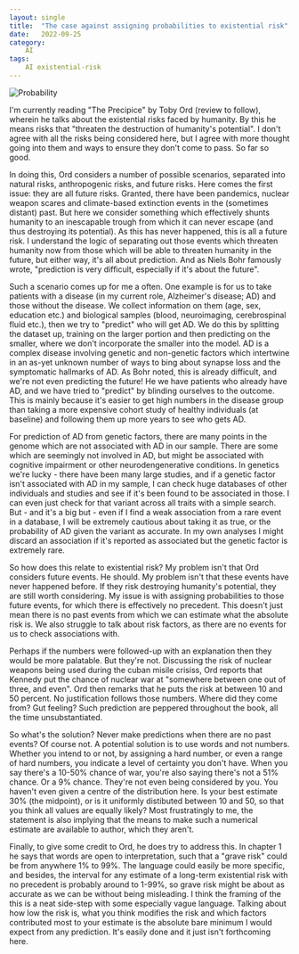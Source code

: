 ```yaml
---
layout: single
title:  "The case against assigning probabilities to existential risk"
date:   2022-09-25
category:
    AI
tags:
    AI existential-risk
---
```


![Probability](/assets/images/dice.jpg)

I'm currently reading "The Precipice" by Toby Ord (review to follow), wherein he talks about the existential risks faced by humanity. By this he means risks that "threaten the destruction of humanity's potential". I don't agree with all the risks being considered here, but I agree with more thought going into them and ways to ensure they don't come to pass. So far so good. 

In doing this, Ord considers a number of possible scenarios, separated into natural risks, anthropogenic risks, and future risks. Here comes the first issue: they are all future risks. Granted, there have been pandemics, nuclear weapon scares and climate-based extinction events in the (sometimes distant) past. But here we consider something which effectively shunts humanity to an inescapable trough from which it can never escape (and thus destroying its potential). As this has never happened, this is all a future risk. I understand the logic of separating out those events which threaten humanity now from those which will be able to threaten humanity in the future, but either way, it's all about prediction. And as Niels Bohr famously wrote, "prediction is very difficult, especially if it's about the future".

Such a scenario comes up for me a often. One example is for us to take patients with a disease (in my current role, Alzheimer's disease; AD) and those without the disease. We collect information on them (age, sex, education etc.) and biological samples (blood, neuroimaging, cerebrospinal fluid etc.), then we try to "predict" who will get AD. We do this by splitting the dataset up, training on the larger portion and then predicting on the smaller, where we don't incorporate the smaller into the model. AD is a complex disease involving genetic and non-genetic factors which intertwine in an as-yet unknown number of ways to bing about synapse loss and the symptomatic hallmarks of AD. As Bohr noted, this is already difficult, and we're not even predicting the future! He we have patients who already have AD, and we have tried to "predict" by blinding ourselves to the outcome. This is mainly because it's easier to get high numbers in the disease group than taking a more expensive cohort study of healthy individuals (at baseline) and following them up more years to see who gets AD.

For prediction of AD from genetic factors, there are many points in the genome which are not associated with AD in our sample. There are some which are seemingly not involved in AD, but might be associated with cognitive impairment or other neurodengenerative conditions. In genetics we're lucky - there have been many large studies, and if a genetic factor isn't associated with AD in my sample, I can check huge databases of other individuals and studies and see if it's been found to be associated in those. I can even just check for that variant across all traits with a simple search. But - and it's a big but - even if I find a weak association from a rare event in a database, I will be extremely cautious about taking it as true, or the probability of AD given the variant as accurate. In my own analyses I might discard an association if it's reported as associated but the genetic factor is extremely rare.

So how does this relate to existential risk? My problem isn't that Ord considers future events. He should. My problem isn't that these events have never happened before. If they risk destroying humanity's potential, they are still worth considering. My issue is with assigning probabilities to those future events, for which there is effectively no precedent. This doesn't just mean there is no past events from which we can estimate what the absolute risk is. We also struggle to talk about risk factors, as there are no events for us to check associations with.

Perhaps if the numbers were followed-up with an explanation then they would be more palatable. But they're not. Discussing the risk of nuclear weapons being used during the cuban misile crisiss, Ord reports that Kennedy put the chance of nuclear war at "somewhere between one out of three, and even". Ord then remarks that he puts the risk at between 10 and 50 percent. No justification follows those numbers. Where did they come from? Gut feeling? Such prediction are peppered throughout the book, all the time unsubstantiated.

So what's the solution? Never make predictions when there are no past events? Of course not. A potential solution is to use words and not numbers. Whether you intend to or not, by assigning a hard number, or even a range of hard numbers, you indicate a level of certainty you don't have. When you say there's a 10-50% chance of war, you're also saying there's not a 51% chance. Or a 9% chance. They're not even being considered by you. You haven't even given a centre of the distribution here. Is your best estimate 30% (the midpoint), or is it uniformly distibuted between 10 and 50, so that you think all values are equally likely? Most frustratingly to me, the statement is also implying that the means to make such a numerical estimate are available to author, which they aren't. 

Finally, to give some credit to Ord, he does try to address this. In chapter 1 he says that words are open to interpretation, such that a "grave risk" could be from anywhere 1% to 99%. The language could easily be more specific, and besides, the interval for any estimate of a long-term existential risk with no precedent is probably around to 1-99%, so grave risk might be about as accurate as we can be without being misleading. I think the framing of the this is a neat side-step with some especially vague language. Talking about how low the risk is, what you think modifies the risk and which factors contributed most to your estimate is the absolute bare minimum I would expect from any prediction. It's easily done and it just isn't forthcoming here.
